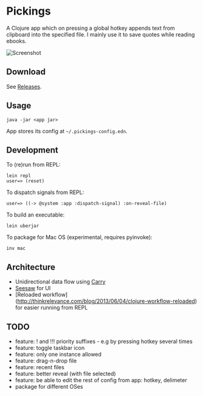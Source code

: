 # Pickings

A Clojure app which on pressing a global hotkey appends text from clipboard into the specified file.
I mainly use it to save quotes while reading ebooks.

![Screenshot](http://i.imgur.com/2aGvNmA.png)

## Download

See [Releases](https://github.com/metametadata/pickings/releases).

## Usage

    java -jar <app jar>
    
App stores its config at `~/.pickings-config.edn`.

## Development

To (re)run from REPL:

    lein repl
    user=> (reset)

To dispatch signals from REPL:

    user=> ((-> @system :app :dispatch-signal) :on-reveal-file)

To build an executable:

    lein uberjar

To package for Mac OS (experimental, requires pyinvoke):

    inv mac
    
## Architecture

- Unidirectional data flow using [Carry](https://github.com/metametadata/carry/)
- [Seesaw](https://github.com/daveray/seesaw) for UI
- [Reloaded workflow] (http://thinkrelevance.com/blog/2013/06/04/clojure-workflow-reloaded) for easier running from REPL

## TODO
- feature: ! and !!! priority suffixes - e.g by pressing hotkey several times
- feature: toggle taskbar icon
- feature: only one instance allowed
- feature: drag-n-drop file
- feature: recent files
- feature: better reveal (with file selected)
- feature: be able to edit the rest of config from app: hotkey, delimeter
- package for different OSes
